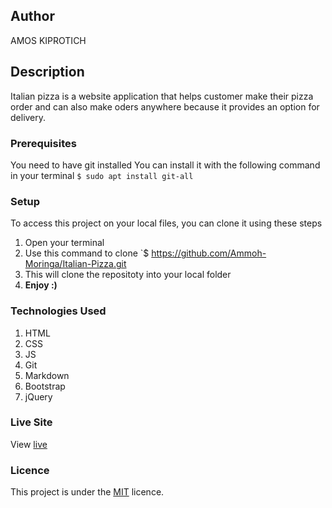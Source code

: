 ## Author
AMOS KIPROTICH
## Description
Italian pizza is a website application that helps customer make their pizza order and can also make oders anywhere because it provides an option for delivery.
### Prerequisites
You need to have git installed
You can install it with the following command in your terminal
`$ sudo apt install git-all`
### Setup
To access this project on your local files, you can clone it using these steps
1. Open your terminal
1. Use this command to clone `$ https://github.com/Ammoh-Moringa/Italian-Pizza.git
1. This will clone the repositoty into your local folder
1. __Enjoy :)__
### Technologies Used
1. HTML
2. CSS
3. JS
4. Git
5. Markdown
6. Bootstrap
7. jQuery
### Live Site
View [live]()
### Licence
This project is under the  [MIT](LICENSE) licence.